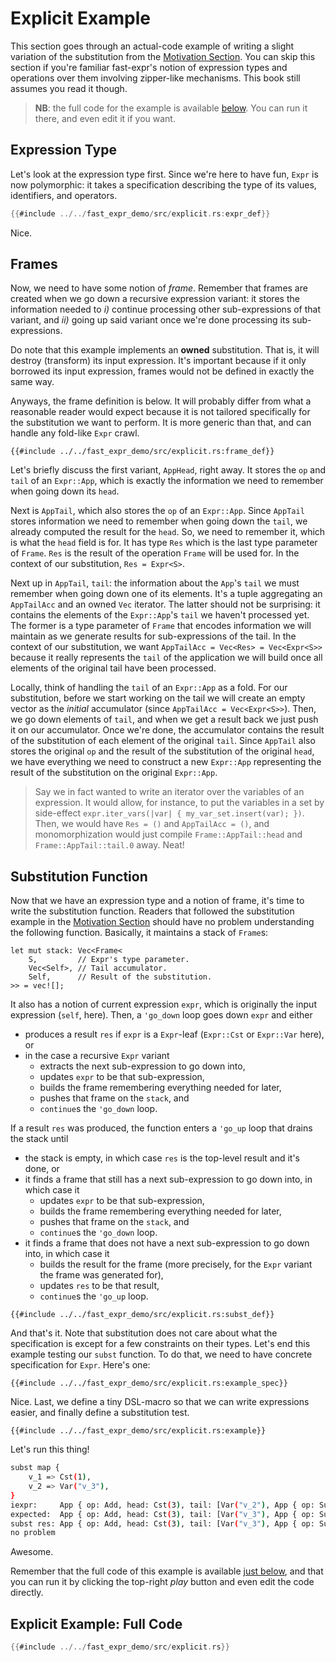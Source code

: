 # Explicit Example

This section goes through an actual-code example of writing a slight variation of the substitution
from the [Motivation Section]. You can skip this section if you're familiar fast-expr's notion of
expression types and operations over them involving zipper-like mechanisms. This book still assumes
you read it though.

> **NB**: the full code for the example is available [below](#explicit-example-full-code). You can
> run it there, and even edit it if you want.









## Expression Type

Let's look at the expression type first. Since we're here to have fun, `Expr` is now polymorphic: it
takes a specification describing the type of its values, identifiers, and operators.

```rust
{{#include ../../fast_expr_demo/src/explicit.rs:expr_def}}
```

Nice.








## Frames

Now, we need to have some notion of *frame*. Remember that frames are created when we go down a
recursive expression variant: it stores the information needed to *i)* continue processing other
sub-expressions of that variant, and *ii)* going up said variant once we're done processing its
sub-expressions.

Do note that this example implements an **owned** substitution. That is, it will destroy (transform)
its input expression. It's important because if it only borrowed its input expression, frames would
not be defined in exactly the same way.

Anyways, the frame definition is below. It will probably differ from what a reasonable reader would expect because it is not tailored specifically for the substitution we want to perform. It is more generic than that, and can handle any fold-like `Expr` crawl.

```rust,no_run,compile_fail
{{#include ../../fast_expr_demo/src/explicit.rs:frame_def}}
```

Let's briefly discuss the first variant, `AppHead`, right away. It stores the `op` and `tail` of an
`Expr::App`, which is exactly the information we need to remember when going down its `head`.

Next is `AppTail`, which also stores the `op` of an `Expr::App`. Since `AppTail` stores information
we need to remember when going down the `tail`, we already computed the result for the `head`. So,
we need to remember it, which is what the `head` field is for. It has type `Res` which is the last
type parameter of `Frame`. `Res` is the result of the operation `Frame` will be used for. In the
context of our substitution, `Res = Expr<S>`.

Next up in `AppTail`, `tail`: the information about the `App`'s `tail` we must remember when going
down one of its elements. It's a tuple aggregating an `AppTailAcc` and an owned `Vec` iterator. The
latter should not be surprising: it contains the elements of the `Expr::App`'s `tail` we haven't
processed yet. The former is a type parameter of `Frame` that encodes information we will maintain
as we generate results for sub-expressions of the tail. In the context of our substitution, we want
`AppTailAcc = Vec<Res> = Vec<Expr<S>>` because it really represents the `tail` of the application we
will build once all elements of the original tail have been processed.

Locally, think of handling the `tail` of an `Expr::App` as a fold. For our substitution, before we
start working on the tail we will create an empty vector as the *initial* accumulator (since
`AppTailAcc = Vec<Expr<S>>`). Then, we go down elements of `tail`, and when we get a result back we
just push it on our accumulator. Once we're done, the accumulator contains the result of the
substitution of each element of the original `tail`. Since `AppTail` also stores the original `op`
and the result of the substitution of the original `head`, we have everything we need to construct a
new `Expr::App` representing the result of the substitution on the original `Expr::App`.

> Say we in fact wanted to write an iterator over the variables of an expression. It would allow,
> for instance, to put the variables in a set by side-effect `expr.iter_vars(|var| {
> my_var_set.insert(var); })`. Then, we would have `Res = ()` and `AppTailAcc = ()`, and
> monomorphization would just compile `Frame::AppTail::head` and `Frame::AppTail::tail.0` away.
> Neat!







## Substitution Function

Now that we have an expression type and a notion of frame, it's time to write the substitution
function. Readers that followed the substitution example in the [Motivation Section] should have no
problem understanding the following function. Basically, it maintains a stack of `Frame`s:

```rust,no_run,compile_fail
let mut stack: Vec<Frame<
    S,         // Expr's type parameter.
    Vec<Self>, // Tail accumulator.
    Self,      // Result of the substitution.
>> = vec![];
```

It also has a notion of current expression `expr`, which is originally the input expression (`self`,
here). Then, a `'go_down` loop goes down `expr` and either

- produces a result `res` if `expr` is a `Expr`-leaf (`Expr::Cst` or `Expr::Var` here), or
- in the case a recursive `Expr` variant
    - extracts the next sub-expression to go down into,
    - updates `expr` to be that sub-expression,
    - builds the frame remembering everything needed for later,
    - pushes that frame on the `stack`, and
    - `continue`s the `'go_down` loop.

If a result `res` was produced, the function enters a `'go_up` loop that drains the stack until

- the stack is empty, in which case `res` is the top-level result and it's done, or
- it finds a frame that still has a next sub-expression to go down into, in which case it
    - updates `expr` to be that sub-expression,
    - builds the frame remembering everything needed for later,
    - pushes that frame on the `stack`, and
    - `continue`s the `'go_down` loop.
- it finds a frame that does not have a next sub-expression to go down into, in which case it
    - builds the result for the frame (more precisely, for the `Expr` variant the frame was
      generated for),
    - updates `res` to be that result,
    - `continue`s the `'go_up` loop.

```rust,no_run,compile_fail
{{#include ../../fast_expr_demo/src/explicit.rs:subst_def}}
```

And that's it. Note that substitution does not care about what the specification is except for a few
constraints on their types. Let's end this example testing our `subst` function. To do that, we need
to have concrete specification for `Expr`. Here's one:

```rust,no_run,compile_fail
{{#include ../../fast_expr_demo/src/explicit.rs:example_spec}}
```

Nice. Last, we define a tiny DSL-macro so that we can write expressions easier, and finally define a
substitution test.

```rust,no_run,compile_fail
{{#include ../../fast_expr_demo/src/explicit.rs:example}}
```

Let's run this thing!

```bash
subst map {
    v_1 => Cst(1),
    v_2 => Var("v_3"),
}
iexpr:     App { op: Add, head: Cst(3), tail: [Var("v_2"), App { op: Sub, head: Cst(7), tail: [Var("v_1")] }] }
expected:  App { op: Add, head: Cst(3), tail: [Var("v_3"), App { op: Sub, head: Cst(7), tail: [Cst(1)] }] }
subst res: App { op: Add, head: Cst(3), tail: [Var("v_3"), App { op: Sub, head: Cst(7), tail: [Cst(1)] }] }
no problem
```

Awesome.

Remember that the full code of this example is available [just below](#explicit-example-full-code),
and that you can run it by clicking the top-right *play* button and even edit the code directly.







## Explicit Example: Full Code

```rust
{{#include ../../fast_expr_demo/src/explicit.rs}}
```

[Motivation Section]: ./motivation.html (Motivation Section)